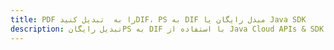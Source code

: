 ---title: PDF را به  تبدیل کنیدDIF، PS به DIF مبدل رایگان یا Java SDKdescription: تبدیل رایگانPS به DIF با استفاده از Java Cloud APIs & SDK همچنین اسناد PDF را در Cloud ایجاد، ویرایش و رندر کنید.---
